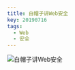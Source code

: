 ```yaml
---
title: 白帽子讲Web安全
key: 20190716
tags:
  - Web
  - 安全
---
```


![白帽子讲Web安全](https://raw.githubusercontent.com/fzp/fzp.github.io/master/_posts_data/2019-7-16-web-safety/web-safety.svg?sanitize=true)